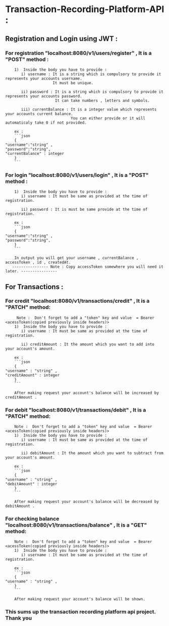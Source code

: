 # Transaction-Recording-Platform-API :

## Registration and Login using JWT :

### For registration "localhost:8080/v1/users/register" , It is a "POST" method :

        1)  Inside the body you have to provide :
           i) username : It is a string which is compulsory to provide it represents your accounts username.
                         It must be unique.

           ii) password : It is a string which is compulsory to provide it represents your accounts password.
                          It can take numbers , letters and symbols.

           iii) currentBalance : It is a integer value which represents your accounts current balance.
                                 You can either provide or it will automaticaly take 0 if not provided.

        ex :
        ```json
        {
    "username":"string" ,
    "password":"string",
    "currentBalance" : integer
        }
        ```

### For login "localhost:8080/v1/users/login" , It is a "POST" method :

        1)  Inside the body you have to provide :
           i) username : It must be same as provided at the time of registration.

           ii) password : It is must be same provide at the time of registration.

        ex :
        ```json
        {
    "username":"string" ,
    "password":"string",
        }
        ```

        In output you will get your username , currentBalance , accessToken , id , createdAt.
       ---------------- Note : Copy accessToken somewhere you will need it later. ----------------

## For Transactions : 

### For credit "localhost:8080/v1/transactions/credit" , It is a "PATCH" method:

         Note :  Don't forget to add a "token" key and value  = Bearer <acessToken(copied previously inside headers)>
        1)  Inside the body you have to provide :
           i) username : It must be same as provided at the time of registration.

           ii) creditAmount : It the amount which you want to add into your account's amount.

        ex :
        ```json
        {
    "username" : "string" ,
    "creditAmount" : integer
        }
        ```

        After making request your account's balance will be increased by creditAmount .

### For debit "localhost:8080/v1/transactions/debit" , It is a "PATCH" method:

        Note :  Don't forget to add a "token" key and value  = Bearer <acessToken(copied previously inside headers)>
        1)  Inside the body you have to provide :
           i) username : It must be same as provided at the time of registration.

           ii) debitAmount : It the amount which you want to subtract from your account's amount.

        ex :
        ```json
        {
    "username" : "string" ,
    "debitAmount" : integer
        }
        ```

        After making request your account's balance will be decreased by debitAmount .


### For checking balance "localhost:8080/v1/transactions/balance" , It is a "GET" method:

        Note :  Don't forget to add a "token" key and value  = Bearer <acessToken(copied previously inside headers)>
        1)  Inside the body you have to provide :
           i) username : It must be same as provided at the time of registration.

        ex :
        ```json
        {
    "username" : "string" ,
        }
        ```

        After making request your account's balance will be shown.

### This sums up the transaction recording platform api project. Thank you
